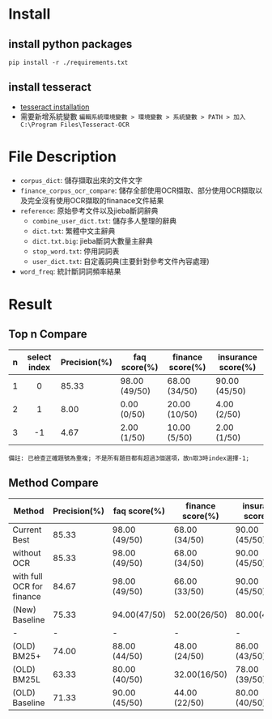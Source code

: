 # Install
## install python packages
```commandline
pip install -r ./requirements.txt
```

## install tesseract
- [tesseract installation](https://tesseract-ocr.github.io/tessdoc/Installation.html)
- 需要新增系統變數 `編輯系統環境變數 > 環境變數 > 系統變數 > PATH > 加入 C:\Program Files\Tesseract-OCR`

# File Description
- `corpus_dict`: 儲存擷取出來的文件文字
- `finance_corpus_ocr_compare`: 儲存全部使用OCR擷取、部分使用OCR擷取以及完全沒有使用OCR擷取的finanace文件結果
- `reference`: 原始參考文件以及jieba斷詞辭典
  - `combine_user_dict.txt`: 儲存多人整理的辭典
  - `dict.txt`: 繁體中文主辭典
  - `dict.txt.big`: jieba斷詞大數量主辭典
  - `stop_word.txt`: 停用詞詞表
  - `user_dict.txt`: 自定義詞典(主要針對參考文件內容處理)
- `word_freq`: 統計斷詞詞頻率結果

# Result
## Top n Compare
| n | select index | Precision(%) | faq score(%)  | finance score(%) | insurance score(%) |
|---|:------------:|--------------|---------------|------------------|--------------------|
| 1 |      0       | 85.33        | 98.00 (49/50) | 68.00 (34/50)    | 90.00 (45/50)      |
| 2 |      1       | 8.00         | 0.00 (0/50)   | 20.00 (10/50)    | 4.00 (2/50)        |
| 3 |      -1      | 4.67         | 2.00 (1/50)   | 10.00 (5/50)     | 2.00 (1/50)        |

`備註: 已檢查正確題號為重複; 不是所有題目都有超過3個選項，故n取3時index選擇-1;`

## Method Compare
| Method                    | Precision(%) | faq score(%)  | finance score(%) | insurance score(%) |
|---------------------------|--------------|---------------|------------------|--------------------|
| Current Best              | 85.33        | 98.00 (49/50) | 68.00 (34/50)    | 90.00 (45/50)      |
| without OCR               | 85.33        | 98.00 (49/50) | 68.00 (34/50)    | 90.00 (45/50)      |
| with full OCR for finance | 84.67        | 98.00 (49/50) | 66.00 (33/50)    | 90.00 (45/50)      |
| (New) Baseline            | 75.33        | 94.00(47/50)  | 52.00(26/50)     | 80.00(40/50)       |
| -                         | -            | -             | -                | -                  |
| (OLD) BM25+               | 74.00        | 88.00 (44/50) | 48.00 (24/50)    | 86.00 (43/50)      |
| (OLD) BM25L               | 63.33        | 80.00 (40/50) | 32.00(16/50)     | 78.00 (39/50)      |
| (OLD) Baseline            | 71.33        | 90.00 (45/50) | 44.00 (22/50)    | 80.00 (40/50)      |

